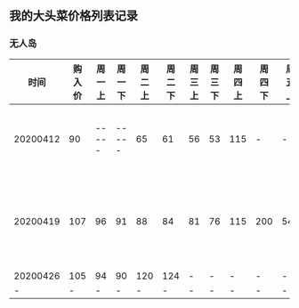 ## 我的大头菜价格列表记录

### 无人岛

|时间|购入价|周一上|周一下|周二上|周二下|周三上|周三下|周四上|周四下|周五上|周五下|周六上|周六下|注释|
|----|------|-----|-----|------|-----|-----|------|------|-----|-----|------|-----|------|-----|
|20200412|90|-----|-----|65|61|56|53|115|-|-|168|-----|------|这周四期|
|20200419|107|96|91|88|84|81|76|115|200|541|-|-|-|见到一个三期666|
|20200426|105|94|90|120|124|-|-|-|-|-|-|-|-|-|还以为是又一个三期，白开心了|
|-|-|-|-|-|-|-|-|-|-|-|-|-|-|-|

